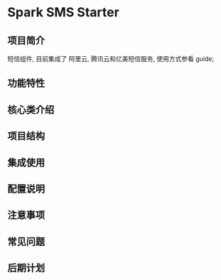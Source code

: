 # Spark SMS Starter

## 项目简介

短信组件, 目前集成了 阿里云, 腾讯云和亿美短信服务, 使用方式参看 guide;

## 功能特性

## 核心类介绍

## 项目结构

## 集成使用

## 配置说明

## 注意事项

## 常见问题

## 后期计划
